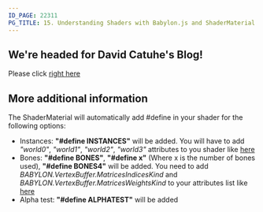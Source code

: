 ```yaml
---
ID_PAGE: 22311
PG_TITLE: 15. Understanding Shaders with Babylon.js and ShaderMaterial
---
```

## We're headed for David Catuhe's Blog!

Please click [right here](http://blogs.msdn.com/b/eternalcoding/archive/2014/04/17/learning-shaders-create-your-own-shaders-with-babylon-js.aspx)


## More additional information

The ShaderMaterial will automatically add #define in your shader for the following options:


* Instances: **"#define INSTANCES"** will be added. You will have to add *"world0"*, *"world1"*, *"world2"*, *"world3"* attributes to you shader like [here](https://github.com/BabylonJS/Babylon.js/blob/master/Babylon/Shaders/default.vertex.fx#L132)
* Bones: **"#define BONES"**, **"#define x"** (Where x is the number of bones used), **"#define BONES4"** will be added. You need to add *BABYLON.VertexBuffer.MatricesIndicesKind* and *BABYLON.VertexBuffer.MatricesWeightsKind* to your attributes list like [here](https://github.com/BabylonJS/Babylon.js/blob/master/Babylon/Shaders/default.vertex.fx#L137)
* Alpha test: **"#define ALPHATEST"** will be added